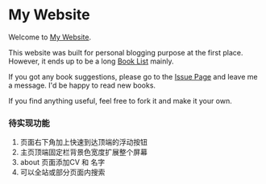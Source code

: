 # My Website

Welcome to [My Website](https://lovefluffy.github.io).

This website was built for personal blogging purpose at the first place. However, it ends up to be a long [Book List](https://lovefluffy.github.io/booknotes/myBooklist.html)  mainly.

If you got any book suggestions, please go to the [Issue Page](https://github.com/loveFluffy/loveFluffy.github.io/issues) and leave me a message. I'd be happy to read new books.

If you find anything useful, feel free to fork it and make it your own.

### 待实现功能

1. 页面右下角加上快速到达顶端的浮动按钮
2. 主页顶端固定栏背景色宽度扩展整个屏幕
3. about 页面添加CV 和 名字
4. 可以全站或部分页面内搜索